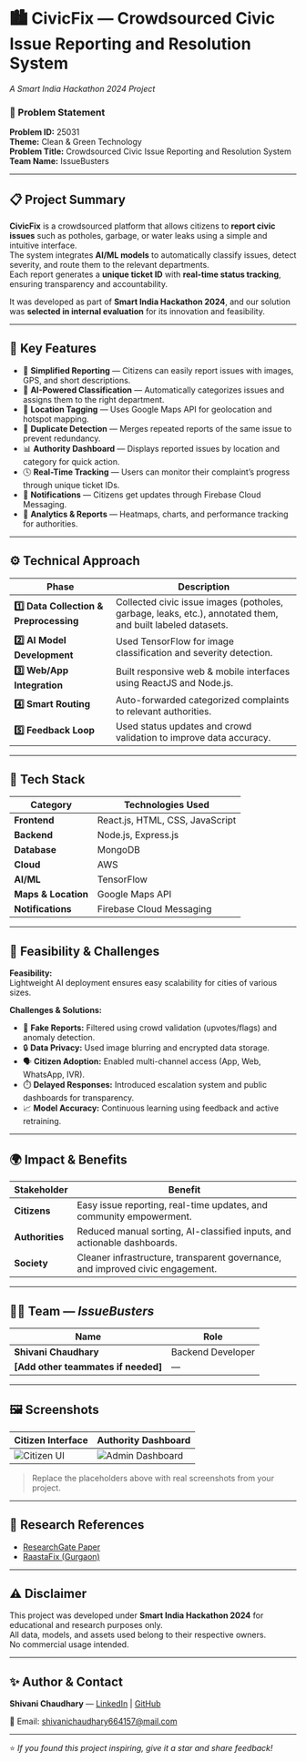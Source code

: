 # 🏙️ CivicFix — Crowdsourced Civic Issue Reporting and Resolution System  
_A Smart India Hackathon 2024 Project_  

### 🧠 Problem Statement
**Problem ID:** 25031  
**Theme:** Clean & Green Technology  
**Problem Title:** Crowdsourced Civic Issue Reporting and Resolution System  
**Team Name:** IssueBusters  

---

## 📋 Project Summary

**CivicFix** is a crowdsourced platform that allows citizens to **report civic issues** such as potholes, garbage, or water leaks using a simple and intuitive interface.  
The system integrates **AI/ML models** to automatically classify issues, detect severity, and route them to the relevant departments.  
Each report generates a **unique ticket ID** with **real-time status tracking**, ensuring transparency and accountability.  

It was developed as part of **Smart India Hackathon 2024**, and our solution was **selected in internal evaluation** for its innovation and feasibility.

---

## 🌟 Key Features

- 🧾 **Simplified Reporting** — Citizens can easily report issues with images, GPS, and short descriptions.  
- 🤖 **AI-Powered Classification** — Automatically categorizes issues and assigns them to the right department.  
- 📍 **Location Tagging** — Uses Google Maps API for geolocation and hotspot mapping.  
- 🔄 **Duplicate Detection** — Merges repeated reports of the same issue to prevent redundancy.  
- 📊 **Authority Dashboard** — Displays reported issues by location and category for quick action.  
- 🕓 **Real-Time Tracking** — Users can monitor their complaint’s progress through unique ticket IDs.  
- 🔔 **Notifications** — Citizens get updates through Firebase Cloud Messaging.  
- 🧮 **Analytics & Reports** — Heatmaps, charts, and performance tracking for authorities.

---

## ⚙️ Technical Approach

| Phase | Description |
|--------|-------------|
| **1️⃣ Data Collection & Preprocessing** | Collected civic issue images (potholes, garbage, leaks, etc.), annotated them, and built labeled datasets. |
| **2️⃣ AI Model Development** | Used TensorFlow for image classification and severity detection. |
| **3️⃣ Web/App Integration** | Built responsive web & mobile interfaces using ReactJS and Node.js. |
| **4️⃣ Smart Routing** | Auto-forwarded categorized complaints to relevant authorities. |
| **5️⃣ Feedback Loop** | Used status updates and crowd validation to improve data accuracy. |

---

## 🧰 Tech Stack

| Category | Technologies Used |
|-----------|-------------------|
| **Frontend** | React.js, HTML, CSS, JavaScript |
| **Backend** | Node.js, Express.js |
| **Database** | MongoDB |
| **Cloud** | AWS |
| **AI/ML** | TensorFlow |
| **Maps & Location** | Google Maps API |
| **Notifications** | Firebase Cloud Messaging |

---

## 🧩 Feasibility & Challenges

**Feasibility:**  
Lightweight AI deployment ensures easy scalability for cities of various sizes.  

**Challenges & Solutions:**  
- 🚫 **Fake Reports:** Filtered using crowd validation (upvotes/flags) and anomaly detection.  
- 🔒 **Data Privacy:** Used image blurring and encrypted data storage.  
- 🗣️ **Citizen Adoption:** Enabled multi-channel access (App, Web, WhatsApp, IVR).  
- ⏱️ **Delayed Responses:** Introduced escalation system and public dashboards for transparency.  
- 📈 **Model Accuracy:** Continuous learning using feedback and active retraining.

---

## 🌍 Impact & Benefits

| Stakeholder | Benefit |
|--------------|----------|
| **Citizens** | Easy issue reporting, real-time updates, and community empowerment. |
| **Authorities** | Reduced manual sorting, AI-classified inputs, and actionable dashboards. |
| **Society** | Cleaner infrastructure, transparent governance, and improved civic engagement. |

---

## 🧑‍💻 Team — *IssueBusters*

| Name | Role |
|------|------|
| **Shivani Chaudhary** | Backend Developer |
| **[Add other teammates if needed]** | — |

---

## 🖼️ Screenshots

| Citizen Interface | Authority Dashboard |
|-------------------|---------------------|
| ![Citizen UI](https://via.placeholder.com/600x350?text=Citizen+Interface) | ![Admin Dashboard](https://via.placeholder.com/600x350?text=Authority+Dashboard) |

> Replace the placeholders above with real screenshots from your project.

---

## 🧠 Research References

- [ResearchGate Paper](https://bit.ly/4mQtWwP)  
- [RaastaFix (Gurgaon)](https://bit.ly/42k8kk2)

---

## ⚠️ Disclaimer

This project was developed under **Smart India Hackathon 2024** for educational and research purposes only.  
All data, models, and assets used belong to their respective owners.  
No commercial usage intended.

---

## ✨ Author & Contact

**Shivani Chaudhary** — [LinkedIn](https://www.linkedin.com/in/shivani-chaudhary-b78317296) | [GitHub](https://github.com/officialshivanichaudhary)  


📧 Email: [shivanichaudhary664157@mail.com](mailto:shivanichaudhary664157@mail.com)

---

⭐ *If you found this project inspiring, give it a star and share feedback!*
